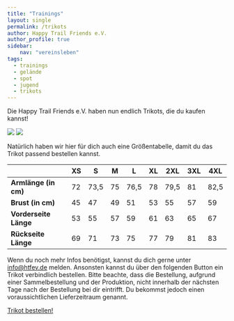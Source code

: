 ```yaml
---
title: "Trainings"
layout: single
permalink: /trikots
author: Happy Trail Friends e.V.
author_profile: true
sidebar:
    nav: "vereinsleben"
tags:
  - trainings
  - gelände
  - spot
  - jugend
  - trikots
---
```


Die Happy Trail Friends e.V. haben nun endlich Trikots, die du kaufen kannst!

![](/assets/trikots/HTF_S_1.jpg)
![](/assets/trikots/HTF_S_2.jpg)

Natürlich haben wir hier für dich auch eine Größentabelle, damit du das Trikot passend bestellen kannst.

| | XS | S | M | L | XL | 2XL | 3XL | 4XL |
| --- | --- | --- | --- | --- | --- | --- | --- | --- |
| **Armlänge (in cm)** | 72 | 73,5 | 75 | 76,5 | 78 | 79,5 | 81 | 82,5 |
| **Brust (in cm)** | 45 | 47 | 49 | 51 | 53 | 55 | 57 | 59 |
| **Vorderseite Länge** | 53 | 55 | 57 | 59 | 61 | 63 | 65 | 67 |
| **Rückseite Länge** | 69 | 71 | 73 | 75 | 77 | 79 | 81 | 83 |

Wenn du noch mehr Infos benötigst, kannst du dich gerne unter info@htfev.de melden. Ansonsten kannst du über den folgenden Button ein Trikot verbindlich bestellen.
Bitte beachte, dass die Bestellung, aufgrund einer Sammelbestellung und der Produktion, nicht innerhalb der nächsten Tage nach der Bestellung bei dir eintrifft. Du bekommst jedoch einen voraussichtlichen Lieferzeitraum genannt.

<a href="https://mitgliedsantrag.htfev.de" class="btn btn--primary">Trikot bestellen!</a>